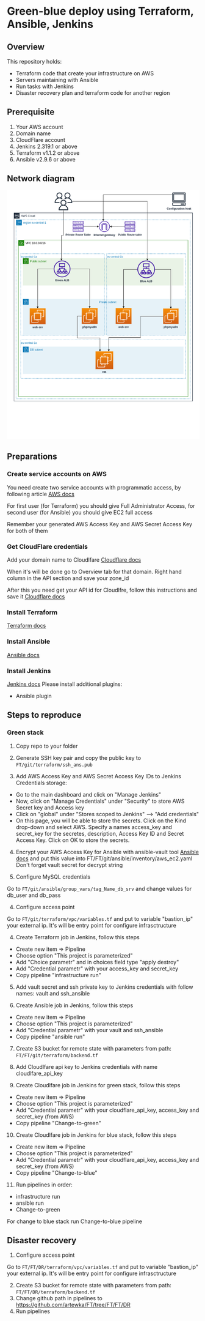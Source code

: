 # Green-blue deploy using Terraform, Ansible, Jenkins
## Overview
This repository holds:
- Terraform code that create your infrastructure on AWS
- Servers maintaining with Ansible
- Run tasks with Jenkins
- Disaster recovery plan and terraform code for another region

## Prerequisite
1. Your AWS account
2. Domain name
2. CloudFlare account
3. Jenkins 2.319.1 or above
4. Terraform v1.1.2 or above
5. Ansible v2.9.6 or above

## Network diagram
![network diagram](https://github.com/artewka/FT/blob/FT/FT/network_map.png)

## Preparations
### Create service accounts on AWS
You need create two service accounts with programmatic access, by following article [AWS docs](https://docs.aws.amazon.com/IAM/latest/UserGuide/id_users_create.html#id_users_create_cliwpsapi)

For first user (for Terraform) you should give Full Administrator Access, for second user (for Ansible) you should give EC2 full access

Remember your generated AWS Access Key and AWS Secret Access Key for both of them

### Get CloudFlare credentials
Add your domain name to Cloudlfare [Cloudflare docs](https://support.cloudflare.com/hc/en-us/articles/201720164-Creating-a-Cloudflare-account-and-adding-a-website)

When it's will be done go to Overview tab for that domain. Right hand column in the API section and save your zone_id

After this you need get your API id for Cloudlfre, follow this instructions and save it [Cloudflare docs](https://support.cloudflare.com/hc/en-us/articles/201720164-Creating-a-Cloudflare-account-and-adding-a-website)

### Install Terraform
[Terraform docs](https://learn.hashicorp.com/tutorials/terraform/install-cli)

### Install Ansible
[Ansible docs](https://docs.ansible.com/ansible/latest/installation_guide/intro_installation.html)

### Install Jenkins
[Jenkins docs](https://www.jenkins.io/doc/book/installing/linux/)
Please install additional plugins:
 - Ansible plugin

## Steps to reproduce
### Green stack

1. Copy repo to your folder

2. Generate SSH key pair and copy the public key to `FT/git/terraform/ssh_ans.pub`

3. Add AWS Access Key and AWS Secret Access Key IDs to Jenkins Credentials storage:
  - Go to the main dashboard and click on "Manage Jenkins"
  - Now, click on "Manage Credentials" under "Security" to store AWS Secret key and Access key
  - Click on "global" under "Stores scoped to Jenkins" --> "Add credentials"
  - On this page, you will be able to store the secrets. Click on the Kind drop-down and select AWS. Specify a names access_key and secret_key for the secretes, description, Access Key ID and Secret Access Key. Click on OK to store the secrets. 

4. Encrypt your AWS Access Key for Ansible with ansible-vault tool
[Ansible docs](https://docs.ansible.com/ansible/latest/user_guide/vault.html)
and put this value into FT/FT/git/ansible/inventory/aws_ec2.yaml
Don't forget vault secret for decrypt string

3. Configure MySQL credentials

Go to `FT/git/ansible/group_vars/tag_Name_db_srv` and change values for db_user and db_pass

4. Configure access point

Go to `FT/git/terraform/vpc/variables.tf` and put to variable "bastion_ip" your external ip. It's will be entry point for configure infrasctructure

4. Create Terraform job in Jenkins, follow this steps
  - Create new item => Pipeline
  - Choose option "This project is parameterized"
  - Add "Choice parametr" and in choices field type "apply destroy"
  - Add "Credential parametr" with your access_key and secret_key
  - Copy pipeline "infrastructure run"

5. Add vault secret and ssh private key to Jenkins credentials with follow names: vault and ssh_ansible

6. Create Ansible job in Jenkins, follow this steps
  - Create new item => Pipeline
  - Choose option "This project is parameterized"
  - Add "Credential parametr" with your vault and ssh_ansible
  - Copy pipeline "ansible run"

7. Create S3 bucket for remote state with parameters from path: `FT/FT/git/terraform/backend.tf`

8. Add Cloudlfare api key to Jenkins credentials with name cloudlfare_api_key

9. Create Cloudlfare job in Jenkins for green stack, follow this steps
  - Create new item => Pipeline
  - Choose option "This project is parameterized"
  - Add "Credential parametr" with your cloudflare_api_key, access_key and secret_key (from AWS)
  - Copy pipeline "Change-to-green"

10. Create Cloudlfare job in Jenkins for blue stack, follow this steps
  - Create new item => Pipeline
  - Choose option "This project is parameterized"
  - Add "Credential parametr" with your cloudflare_api_key, access_key and secret_key (from AWS)
  - Copy pipeline "Change-to-blue"

 11. Run pipelines in order:

  - infrastructure run
  - ansible run
  - Change-to-green

 For change to blue stack run Change-to-blue pipeline

 ## Disaster recovery

1. Configure access point

Go to `FT/FT/DR/terraform/vpc/variables.tf` and put to variable "bastion_ip" your external ip. It's will be entry point for configure infrasctructure

2. Create S3 bucket for remote state with parameters from path: `FT/FT/DR/terraform/backend.tf`
3. Change github path in pipelines to https://github.com/artewka/FT/tree/FT/FT/DR
3. Run pipelines

